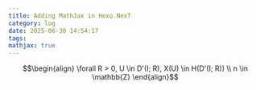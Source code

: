 ```yaml
---
title: Adding MathJax in Hexo.NexT
category: log
date: 2025-06-30 14:54:17
tags: 
mathjax: true
---
```

$$\begin{align}
\forall R > 0, U \in D'(I; R), X(U) \in H(D'(I; R)) \\
n \in \mathbb{Z}
\end{align}$$